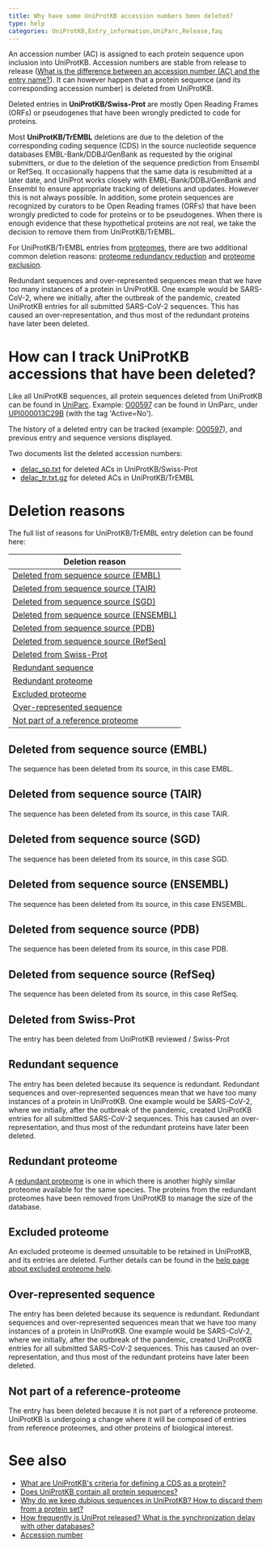 ```yaml
---
title: Why have some UniProtKB accession numbers been deleted?
type: help
categories: UniProtKB,Entry_information,UniParc,Release,faq
---
```


An accession number (AC) is assigned to each protein sequence upon inclusion into UniProtKB. Accession numbers are stable from release to release ([What is the difference between an accession number (AC) and the entry name?](https://www.uniprot.org/help/difference_accession_entryname)). It can however happen that a protein sequence (and its corresponding accession number) is deleted from UniProtKB.

Deleted entries in **UniProtKB/Swiss-Prot** are mostly Open Reading Frames (ORFs) or pseudogenes that have been wrongly predicted to code for proteins.

Most **UniProtKB/TrEMBL** deletions are due to the deletion of the corresponding coding sequence (CDS) in the source nucleotide sequence databases EMBL-Bank/DDBJ/GenBank as requested by the original submitters, or due to the deletion of the sequence prediction from Ensembl or RefSeq. It occasionally happens that the same data is resubmitted at a later date, and UniProt works closely with EMBL-Bank/DDBJ/GenBank and Ensembl to ensure appropriate tracking of deletions and updates. However this is not always possible. In addition, some protein sequences are recognized by curators to be Open Reading frames (ORFs) that have been wrongly predicted to code for proteins or to be pseudogenes. When there is enough evidence that these hypothetical proteins are not real, we take the decision to remove them from UniProtKB/TrEMBL.

For UniProtKB/TrEMBL entries from [proteomes](https://www.uniprot.org), there are two additional common deletion reasons: [proteome redundancy reduction](https://www.uniprot.org/help/proteome_redundancy) and [proteome exclusion](https://www.uniprot.org/help/proteome_exclusion_reasons).

Redundant sequences and over-represented sequences mean that we have too many instances of a protein in UniProtKB. One example would be SARS-CoV-2, where we initially, after the outbreak of the pandemic, created UniProtKB entries for all submitted SARS-CoV-2 sequences. This has caused an over-representation, and thus most of the redundant proteins have later been deleted.

# How can I track UniProtKB accessions that have been deleted?

Like all UniProtKB sequences, all protein sequences deleted from UniProtKB can be found in [UniParc](https://www.uniprot.org/help/uniparc). Example: [O00597](https://www.uniprot.org/uniprotkb/O00597) can be found in UniParc, under [UPI000013C29B](https://www.uniprot.org/uniparc/UPI000013C29B) (with the tag 'Active=No').

The history of a deleted entry can be tracked (example: [O00597](https://www.uniprot.org/uniprotkb/O00597?version=%2A)), and previous entry and sequence versions displayed.

Two documents list the deleted accession numbers:

- [delac_sp.txt](https://ftp.uniprot.org/pub/databases/uniprot/current_release/knowledgebase/complete/docs/delac_sp.txt) for deleted ACs in UniProtKB/Swiss-Prot
- [delac_tr.txt.gz](https://ftp.uniprot.org/pub/databases/uniprot/current_release/knowledgebase/complete/docs/delac_tr.txt.gz) for deleted ACs in UniProtKB/TrEMBL

# Deletion reasons

The full list of reasons for UniProtKB/TrEMBL entry deletion can be found here:

| Deletion reason                                                                     |
| ----------------------------------------------------------------------------------- |
| [Deleted from sequence source (EMBL)](deleted_accessions#deleted_source_embl)       |
| [Deleted from sequence source (TAIR)](deleted_accessions#deleted_source_tair)       |
| [Deleted from sequence source (SGD)](deleted_accessions#deleted_source_sgd)         |
| [Deleted from sequence source (ENSEMBL)](deleted_accessions#deleted_source_ensembl) |
| [Deleted from sequence source (PDB)](deleted_accessions#deleted_source_pdb)         |
| [Deleted from sequence source (RefSeq)](deleted_accessions#deleted_source_refseq)   |
| [Deleted from Swiss-Prot](deleted_accessions#deleted_swiss-prot)                    |
| [Redundant sequence](deleted_accessions#redundant_sequence)                         |
| [Redundant proteome](deleted_accessions#redundant_proteome)                         |
| [Excluded proteome](deleted_accessions#excluded_proteome)                           |
| [Over-represented sequence](deleted_accessions#over-represented_sequence)           |
| [Not part of a reference proteome](deleted_accessions#Not-part-of-a-reference-proteome)           |

<h2 id="deleted_source_embl">Deleted from sequence source (EMBL)</h2>

The sequence has been deleted from its source, in this case EMBL.

<h2 id="deleted_source_tair">Deleted from sequence source (TAIR)</h2>

The sequence has been deleted from its source, in this case TAIR.

<h2 id="deleted_source_sgd">Deleted from sequence source (SGD)</h2>

The sequence has been deleted from its source, in this case SGD.

<h2 id="deleted_source_ensembl">Deleted from sequence source (ENSEMBL)</h2>

The sequence has been deleted from its source, in this case ENSEMBL.

<h2 id="deleted_source_pdb">Deleted from sequence source (PDB)</h2>

The sequence has been deleted from its source, in this case PDB.

<h2 id="deleted_source_refseq">Deleted from sequence source (RefSeq)</h2>

The sequence has been deleted from its source, in this case RefSeq.

<h2 id="deleted_swiss-prot">Deleted from Swiss-Prot</h2>

The entry has been deleted from UniProtKB reviewed / Swiss-Prot

<h2 id="redundant_sequence">Redundant sequence</h2>

The entry has been deleted because its sequence is redundant. Redundant sequences and over-represented sequences mean that we have too many instances of a protein in UniProtKB. One example would be SARS-CoV-2, where we initially, after the outbreak of the pandemic, created UniProtKB entries for all submitted SARS-CoV-2 sequences. This has caused an over-representation, and thus most of the redundant proteins have later been deleted.

<h2 id="redundant_proteome">Redundant proteome</h2>

A [redundant proteome](https://www.uniprot.org/help/proteome_redundancy_faq) is one in which there is another highly similar proteome available for the same species. The proteins from the redundant proteomes have been removed from UniProtKB to manage the size of the database.

<h2 id="excluded_proteome">Excluded proteome</h2>

An excluded proteome is deemed unsuitable to be retained in UniProtKB, and its entries are deleted. Further details can be found in the [help page about excluded proteome help](https://www.uniprot.org/help/proteome_exclusion_reasons).

<h2 id="over-represented_sequence">Over-represented sequence</h2>

The entry has been deleted because its sequence is redundant. Redundant sequences and over-represented sequences mean that we have too many instances of a protein in UniProtKB. One example would be SARS-CoV-2, where we initially, after the outbreak of the pandemic, created UniProtKB entries for all submitted SARS-CoV-2 sequences. This has caused an over-representation, and thus most of the redundant proteins have later been deleted.

<h2 id="Not-part-of-a-reference-proteome">Not part of a reference-proteome</h2>
The entry has been deleted because it is not part of a reference proteome. UniProtKB is undergoing a change where it will be composed of entries from reference proteomes, and other proteins of biological interest.

# See also

- [What are UniProtKB's criteria for defining a CDS as a protein?](https://www.uniprot.org/help/cds_protein_definition)
- [Does UniProtKB contain all protein sequences?](https://www.uniprot.org/help/uniprotkb_coverage)
- [Why do we keep dubious sequences in UniProtKB? How to discard them from a protein set?](https://www.uniprot.org/help/dubious_sequences)
- [How frequently is UniProt released? What is the synchronization delay with other databases?](https://www.uniprot.org/help/synchronization)
- [Accession number](https://www.uniprot.org/help/accession_numbers)
